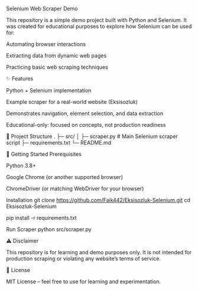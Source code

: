 Selenium Web Scraper Demo

This repository is a simple demo project built with Python and Selenium.
It was created for educational purposes to explore how Selenium can be used for:

Automating browser interactions

Extracting data from dynamic web pages

Practicing basic web scraping techniques

✨ Features

Python + Selenium implementation

Example scraper for a real-world website (Eksisozluk)

Demonstrates navigation, element selection, and data extraction

Educational-only: focused on concepts, not production readiness

📂 Project Structure
.
├─ src/
│  ├─ scraper.py        # Main Selenium scraper script
├─ requirements.txt
└─ README.md

🚀 Getting Started
Prerequisites

Python 3.8+

Google Chrome (or another supported browser)

ChromeDriver (or matching WebDriver for your browser)

Installation
git clone https://github.com/Faik442/Eksisozluk-Selenium.git
cd Eksisozluk-Selenium

pip install -r requirements.txt

Run Scraper
python src/scraper.py

⚠️ Disclaimer

This repository is for learning and demo purposes only.
It is not intended for production scraping or violating any website’s terms of service.

📜 License

MIT License – feel free to use for learning and experimentation.

